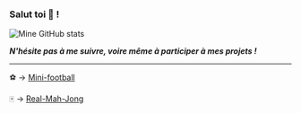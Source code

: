 ### Salut toi 👋 ! 
![Mine GitHub stats](https://github-readme-stats.vercel.app/api?username=Futuray-pgm&show_icons=true)

***N'hésite pas à me suivre, voire même à participer à mes projets !***

****
⚽ -> [Mini-football](https://futuray-pgm.github.io/Mini-football/)

🀄 -> [Real-Mah-Jong](https://github.com/Futuray-pgm/Real-Mah-Jong)
